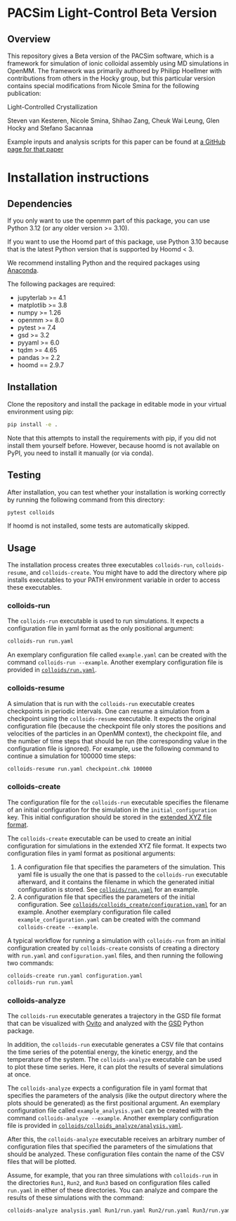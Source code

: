# PACSim Light-Control Beta Version

## Overview
This repository gives a Beta version of the PACSim software, which is a framework for simulation of ionic colloidal assembly using MD simulations in OpenMM. The framework was primarily authored by Philipp Hoellmer with contributions from others in the Hocky group, but this particular version contains special modifications from Nicole Smina for the following publication:

Light-Controlled Crystallization

Steven van Kesteren, Nicole Smina, Shihao Zang, Cheuk Wai Leung, Glen Hocky and Stefano Sacannaa

Example inputs and analysis scripts for this paper can be found at [a GitHub page for that paper](https://github.com/hocky-research-group/light_controlled_crystallization)

# Installation instructions

## Dependencies

If you only want to use the openmm part of this package, you can use Python 3.12 (or any older version >= 3.10).

If you want to use the Hoomd part of this package, use Python 3.10 because that is the latest Python version that is 
supported by Hoomd < 3.

We recommend installing Python and the required packages using 
[Anaconda](https://www.anaconda.com/products/distribution). 

The following packages are required:

- jupyterlab >= 4.1 
- matplotlib >= 3.8
- numpy >= 1.26
- openmm >= 8.0
- pytest >= 7.4
- gsd >= 3.2
- pyyaml >= 6.0
- tqdm >= 4.65
- pandas >= 2.2
- hoomd == 2.9.7

## Installation

Clone the repository and install the package in editable mode in your virtual environment using pip:

```bash
pip install -e .
```

Note that this attempts to install the requirements with pip, if you did not install them yourself before. However, 
because hoomd is not available on PyPI, you need to install it manually (or via conda).

## Testing

After installation, you can test whether your installation is working correctly by running the following command from 
this directory:

```bash
pytest colloids
```

If hoomd is not installed, some tests are automatically skipped.

## Usage

The installation process creates three executables `colloids-run`, `colloids-resume`, and `colloids-create`. You might 
have to add the directory where pip installs executables to your PATH environment variable in order to access these 
executables.

### colloids-run

The `colloids-run` executable is used to run simulations. It expects a configuration file in yaml format as the only 
positional argument:

```bash
colloids-run run.yaml
```

An exemplary configuration file called `example.yaml` can be created with the command 
`colloids-run --example`. Another exemplary configuration file is provided in [`colloids/run.yaml`](colloids/run.yaml).

### colloids-resume
A simulation that is run with the `colloids-run` executable creates checkpoints in periodic intervals. One can resume a 
simulation from a checkpoint using the `colloids-resume` executable. It expects the original configuration file (because
the checkpoint file only stores the positions and velocities of the particles in an OpenMM context), the checkpoint 
file, and the number of time steps that should be run (the corresponding value in the configuration file is ignored). 
For example, use the following command to continue a simulation for 100000 time steps:

```bash
colloids-resume run.yaml checkpoint.chk 100000
```

### colloids-create
The configuration file for the `colloids-run` executable specifies the filename of an initial configuration for the 
simulation in the `initial_configuration` key. This initial configuration should be stored in the [extended XYZ file 
format](https://www.ovito.org/manual/reference/file_formats/input/xyz.html).

The `colloids-create` executable can be used to create an initial configuration for simulations in the extended XYZ file 
format. It expects two configuration files in yaml format as positional arguments:
1.  A configuration file that specifies the parameters of the simulation. This yaml file is usually the one that is 
    passed to the `colloids-run` executable afterward, and it contains the filename in which the generated initial 
    configuration is stored. See [`colloids/run.yaml`](colloids/run.yaml) for an example.
2. A configuration file that specifies the parameters of the initial configuration. See 
   [`colloids/colloids_create/configuration.yaml`](colloids/colloids_create/configuration.yaml) for an example. Another 
   exemplary configuration file called `example_configuration.yaml` can be created with the command
   `colloids-create --example`.

A typical workflow for running a simulation with `colloids-run` from an initial configuration created by 
`colloids-create` consists of creating a directory with `run.yaml` and `configuration.yaml` files, and then running the 
following two commands:

```bash
colloids-create run.yaml configuration.yaml
colloids-run run.yaml
```

### colloids-analyze

The `colloids-run` executable generates a trajectory in the GSD file format that can be visualized with 
[Ovito](https://www.ovito.org) and 
analyzed with the [GSD](https://gsd.readthedocs.io/en/stable/python-api.html) Python package.

In addition, the `colloids-run` executable generates a CSV file that contains the time series of the potential energy,
the kinetic energy, and the temperature of the system. The `colloids-analyze` executable can be used to plot these time
series. Here, it can plot the results of several simulations at once.

The `colloids-analyze` expects a configuration file in yaml format that specifies the parameters of the analysis (like 
the output directory where the plots should be generated) as the first positional argument. An exemplary configuration 
file called `example_analysis.yaml` can be created with the command `colloids-analyze --example`. Another exemplary 
configuration file is provided in [`colloids/colloids_analyze/analysis.yaml`](colloids/colloids_analyze/analysis.yaml).

After this, the `colloids-analyze` executable receives an arbitrary number of configuration files that specified the 
parameters of the simulations that should be analyzed. These configuration files contain the name of the CSV files
that will be plotted.

Assume, for example, that you ran three simulations with `colloids-run` in the directories `Run1`, `Run2`, and `Run3` 
based on configuration files called `run.yaml` in either of these directories. You can analyze and compare the results 
of these simulations with the command:
```bash
colloids-analyze analysis.yaml Run1/run.yaml Run2/run.yaml Run3/run.yaml
```
